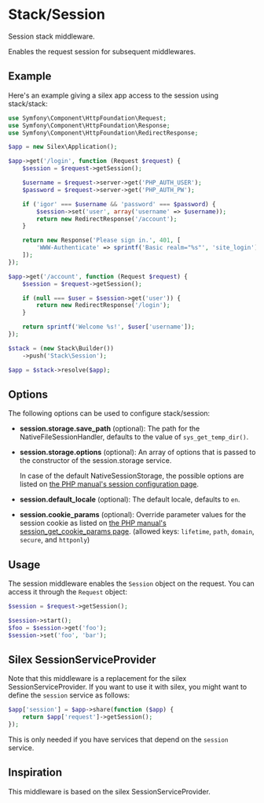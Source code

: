# Stack/Session

Session stack middleware.

Enables the request session for subsequent middlewares.

## Example

Here's an example giving a silex app access to the session using stack/stack:

```php
use Symfony\Component\HttpFoundation\Request;
use Symfony\Component\HttpFoundation\Response;
use Symfony\Component\HttpFoundation\RedirectResponse;

$app = new Silex\Application();

$app->get('/login', function (Request $request) {
    $session = $request->getSession();

    $username = $request->server->get('PHP_AUTH_USER');
    $password = $request->server->get('PHP_AUTH_PW');

    if ('igor' === $username && 'password' === $password) {
        $session->set('user', array('username' => $username));
        return new RedirectResponse('/account');
    }

    return new Response('Please sign in.', 401, [
        'WWW-Authenticate' => sprintf('Basic realm="%s"', 'site_login'),
    ]);
});

$app->get('/account', function (Request $request) {
    $session = $request->getSession();

    if (null === $user = $session->get('user')) {
        return new RedirectResponse('/login');
    }

    return sprintf('Welcome %s!', $user['username']);
});

$stack = (new Stack\Builder())
    ->push('Stack\Session');

$app = $stack->resolve($app);
```

## Options

The following options can be used to configure stack/session:

* **session.storage.save_path** (optional): The path for the
  NativeFileSessionHandler, defaults to the value of `sys_get_temp_dir()`.

* **session.storage.options** (optional): An array of options that is passed to
  the constructor of the session.storage service.

  In case of the default NativeSessionStorage, the possible options are listed
  on [the PHP manual's session configuration page](http://php.net/session.configuration).

* **session.default_locale** (optional): The default locale, defaults to `en`.

* **session.cookie_params** (optional): Override parameter values for the session cookie
  as listed on [the PHP manual's session_get_cookie_params page](http://www.php.net/manual/en/function.session-get-cookie-params.php).
  (allowed keys: `lifetime`, `path`, `domain`, `secure`, and `httponly`)

## Usage

The session middleware enables the `Session` object on the request. You can
access it through the `Request` object:

```php
$session = $request->getSession();

$session->start();
$foo = $session->get('foo');
$session->set('foo', 'bar');
```

## Silex SessionServiceProvider

Note that this middleware is a replacement for the silex
SessionServiceProvider. If you want to use it with silex, you might want to
define the `session` service as follows:

```php
$app['session'] = $app->share(function ($app) {
    return $app['request']->getSession();
});
```

This is only needed if you have services that depend on the `session` service.

## Inspiration

This middleware is based on the silex SessionServiceProvider.
